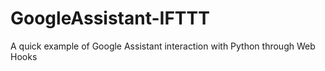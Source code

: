 # GoogleAssistant-IFTTT
A quick example of Google Assistant interaction with Python through Web Hooks

